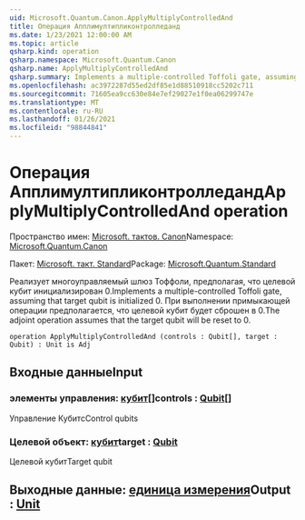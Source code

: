 ```yaml
---
uid: Microsoft.Quantum.Canon.ApplyMultiplyControlledAnd
title: Операция Апплимултипликонтролледанд
ms.date: 1/23/2021 12:00:00 AM
ms.topic: article
qsharp.kind: operation
qsharp.namespace: Microsoft.Quantum.Canon
qsharp.name: ApplyMultiplyControlledAnd
qsharp.summary: Implements a multiple-controlled Toffoli gate, assuming that target qubit is initialized 0.  The adjoint operation assumes that the target qubit will be reset to 0.
ms.openlocfilehash: ac3972287d55ed2df85e1d88510918cc5202c711
ms.sourcegitcommit: 71605ea9cc630e84e7ef29027e1f0ea06299747e
ms.translationtype: MT
ms.contentlocale: ru-RU
ms.lasthandoff: 01/26/2021
ms.locfileid: "98844841"
---
```

# <a name="applymultiplycontrolledand-operation"></a><span data-ttu-id="fd28b-102">Операция Апплимултипликонтролледанд</span><span class="sxs-lookup"><span data-stu-id="fd28b-102">ApplyMultiplyControlledAnd operation</span></span>

<span data-ttu-id="fd28b-103">Пространство имен: [Microsoft. тактов. Canon](xref:Microsoft.Quantum.Canon)</span><span class="sxs-lookup"><span data-stu-id="fd28b-103">Namespace: [Microsoft.Quantum.Canon](xref:Microsoft.Quantum.Canon)</span></span>

<span data-ttu-id="fd28b-104">Пакет: [Microsoft. такт. Standard](https://nuget.org/packages/Microsoft.Quantum.Standard)</span><span class="sxs-lookup"><span data-stu-id="fd28b-104">Package: [Microsoft.Quantum.Standard](https://nuget.org/packages/Microsoft.Quantum.Standard)</span></span>


<span data-ttu-id="fd28b-105">Реализует многоуправляемый шлюз Тоффоли, предполагая, что целевой кубит инициализирован 0.</span><span class="sxs-lookup"><span data-stu-id="fd28b-105">Implements a multiple-controlled Toffoli gate, assuming that target qubit is initialized 0.</span></span>  <span data-ttu-id="fd28b-106">При выполнении примыкающей операции предполагается, что целевой кубит будет сброшен в 0.</span><span class="sxs-lookup"><span data-stu-id="fd28b-106">The adjoint operation assumes that the target qubit will be reset to 0.</span></span>

```qsharp
operation ApplyMultiplyControlledAnd (controls : Qubit[], target : Qubit) : Unit is Adj
```


## <a name="input"></a><span data-ttu-id="fd28b-107">Входные данные</span><span class="sxs-lookup"><span data-stu-id="fd28b-107">Input</span></span>

### <a name="controls--qubit"></a><span data-ttu-id="fd28b-108">элементы управления: [кубит](xref:microsoft.quantum.lang-ref.qubit)[]</span><span class="sxs-lookup"><span data-stu-id="fd28b-108">controls : [Qubit](xref:microsoft.quantum.lang-ref.qubit)[]</span></span>

<span data-ttu-id="fd28b-109">Управление Кубитс</span><span class="sxs-lookup"><span data-stu-id="fd28b-109">Control qubits</span></span>


### <a name="target--qubit"></a><span data-ttu-id="fd28b-110">Целевой объект: [кубит](xref:microsoft.quantum.lang-ref.qubit)</span><span class="sxs-lookup"><span data-stu-id="fd28b-110">target : [Qubit](xref:microsoft.quantum.lang-ref.qubit)</span></span>

<span data-ttu-id="fd28b-111">Целевой кубит</span><span class="sxs-lookup"><span data-stu-id="fd28b-111">Target qubit</span></span>



## <a name="output--unit"></a><span data-ttu-id="fd28b-112">Выходные данные: [единица измерения](xref:microsoft.quantum.lang-ref.unit)</span><span class="sxs-lookup"><span data-stu-id="fd28b-112">Output : [Unit](xref:microsoft.quantum.lang-ref.unit)</span></span>

